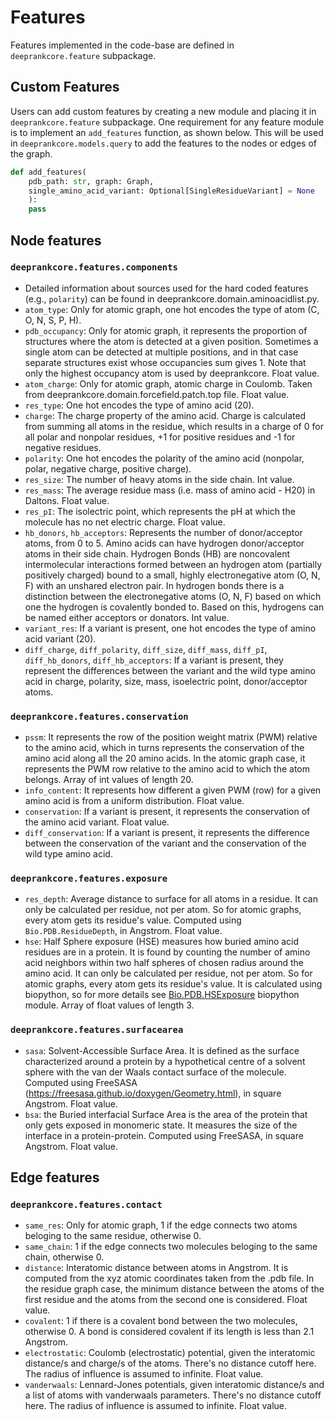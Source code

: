 # Features

Features implemented in the code-base are defined in `deeprankcore.feature` subpackage.


## Custom Features

Users can add custom features by creating a new module and placing it in `deeprankcore.feature` subpackage. One requirement for any feature module is to implement an `add_features` function, as shown below. This will be used in `deeprankcore.models.query` to add the features to the nodes or edges of the graph.

```python
def add_features(
    pdb_path: str, graph: Graph,
    single_amino_acid_variant: Optional[SingleResidueVariant] = None
    ):
    pass
```


## Node features 

### `deeprankcore.features.components`

- Detailed information about sources used for the hard coded features (e.g., `polarity`) can be found in deeprankcore.domain.aminoacidlist.py.
- `atom_type`: Only for atomic graph, one hot encodes the type of atom (C, O, N, S, P, H).
- `pdb_occupancy`: Only for atomic graph, it represents the proportion of structures where the atom is detected at a given position. Sometimes a single atom can be detected at multiple positions, and in that case separate structures exist whose occupancies sum gives 1. Note that only the highest occupancy atom is used by deeprankcore. Float value.
- `atom_charge`: Only for atomic graph, atomic charge in Coulomb. Taken from deeprankcore.domain.forcefield.patch.top file. Float value.
- `res_type`: One hot encodes the type of amino acid (20).
- `charge`: The charge property of the amino acid. Charge is calculated from summing all atoms in the residue, which results in a charge of 0 for all polar and nonpolar residues, +1 for positive residues and -1 for negative residues.
- `polarity`: One hot encodes the polarity of the amino acid (nonpolar, polar, negative charge, positive charge).
- `res_size`: The number of heavy atoms in the side chain. Int value.
- `res_mass`: The average residue mass (i.e. mass of amino acid - H20) in Daltons. Float value.
- `res_pI`: The isolectric point, which represents the pH at which the molecule has no net electric charge. Float value.
- `hb_donors`, `hb_acceptors`: Represents the number of donor/acceptor atoms, from 0 to 5. Amino acids can have hydrogen donor/acceptor atoms in their side chain. Hydrogen Bonds (HB) are noncovalent intermolecular interactions formed between an hydrogen atom (partially positively charged) bound to a small, highly electronegative atom (O, N, F) with an unshared electron pair. In hydrogen bonds there is a distinction between the electronegative atoms (O, N, F) based on which one the hydrogen is covalently bonded to. Based on this, hydrogens can be named either acceptors or donators. Int value.
- `variant_res`: If a variant is present, one hot encodes the type of amino acid variant (20).
- `diff_charge`, `diff_polarity`, `diff_size`, `diff_mass`, `diff_pI`, `diff_hb_donors`, `diff_hb_acceptors`: If a variant is present, they represent the differences between the variant and the wild type amino acid in charge, polarity, size, mass, isoelectric point, donor/acceptor atoms.
  
### `deeprankcore.features.conservation`

- `pssm`: It represents the row of the position weight matrix (PWM) relative to the amino acid, which in turns represents the conservation of the amino acid along all the 20 amino acids. In the atomic graph case, it represents the PWM row relative to the amino acid to which the atom belongs. Array of int values of length 20.
- `info_content`: It represents how different a given PWM (row) for a given amino acid is from a uniform distribution. Float value.
- `conservation`: If a variant is present, it represents the conservation of the amino acid variant. Float value. 
- `diff_conservation`: If a variant is present, it represents the difference between the conservation of the variant and the conservation of the wild type amino acid. 

### `deeprankcore.features.exposure`

- `res_depth`: Average distance to surface for all atoms in a residue. It can only be calculated per residue, not per atom. So for atomic graphs, every atom gets its residue's value. Computed using `Bio.PDB.ResidueDepth`, in Angstrom. Float value. 
- `hse`: Half Sphere exposure (HSE) measures how buried amino acid residues are in a protein. It is found by counting the number of amino acid neighbors within two half spheres of chosen radius around the amino acid. It can only be calculated per residue, not per atom. So for atomic graphs, every atom gets its residue's value. It is calculated using biopython, so for more details see [Bio.PDB.HSExposure](https://biopython.org/docs/dev/api/Bio.PDB.HSExposure.html#module-Bio.PDB.HSExposure) biopython module. Array of float values of length 3.
  
### `deeprankcore.features.surfacearea`

- `sasa`: Solvent-Accessible Surface Area. It is defined as the surface characterized around a protein by a hypothetical centre of a solvent sphere with the van der Waals contact surface of the molecule. Computed using FreeSASA (https://freesasa.github.io/doxygen/Geometry.html), in square Angstrom. Float value. 
- `bsa`: the Buried interfacial Surface Area is the area of the protein that only gets exposed in monomeric state. It measures the size of the interface in a protein-protein. Computed using FreeSASA, in square Angstrom. Float value. 

## Edge features

### `deeprankcore.features.contact`

- `same_res`: Only for atomic graph, 1 if the edge connects two atoms beloging to the same residue, otherwise 0.  
- `same_chain`: 1 if the edge connects two molecules beloging to the same chain, otherwise 0.  
- `distance`: Interatomic distance between atoms in Angstrom. It is computed from the xyz atomic coordinates taken from the .pdb file. In the residue graph case, the minimum distance between the atoms of the first residue and the atoms from the second one is considered. Float value. 
- `covalent`: 1 if there is a covalent bond between the two molecules, otherwise 0. A bond is considered covalent if its length is less than 2.1 Angstrom.
- `electrostatic`: Coulomb (electrostatic) potential, given the interatomic distance/s and charge/s of the atoms. There's no distance cutoff here. The radius of influence is assumed to infinite. Float value. 
- `vanderwaals`: Lennard-Jones potentials, given interatomic distance/s and a list of atoms with vanderwaals parameters. There's no distance cutoff here. The radius of influence is assumed to infinite. Float value.
